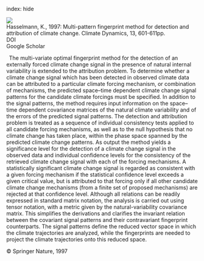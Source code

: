 index: hide

<div class="Citation">
    <div class="Citation-thumb CitationThumb-linked"  data-href="https://doi.org/10.1007/s003820050185">
      <img src="https://static.claimspace.cloud/climate-study-static/refs/thumbs/10/Hasselmann_1997-thumb.png" />
    </div>

  <div class="Citation-body">
    <div class="Citation-text">Hasselmann, K., 1997: Multi-pattern fingerprint method for detection and attribution of climate change. <span class="Article-journal">Climate Dynamics, </span><span class="Article-volume">13, </span>601-611pp.</div>
    <div class="Citation-links">
      <div class="CitationLink" data-href="https://doi.org/10.1007/s003820050185">
        <div class="CitationLink-icon CitationLink-Doi"></div>
        <div class="CitationLink-text">DOI</div>
      </div>
      <div class="CitationLink" data-href="https://scholar.google.com/scholar?q=10.1007/s003820050185">
        <div class="CitationLink-icon CitationLink-Scholar"></div>
        <div class="CitationLink-text">Google Scholar</div>
      </div>
    </div>
  </div>
</div>

 The multi-variate optimal fingerprint method for the detection of an externally forced climate change signal in the presence of natural internal variability is extended to the attribution problem. To determine whether a climate change signal which has been detected in observed climate data can be attributed to a particular climate forcing mechanism, or combination of mechanisms, the predicted space–time dependent climate change signal patterns for the candidate climate forcings must be specified. In addition to the signal patterns, the method requires input information on the space–time dependent covariance matrices of the natural climate variability and of the errors of the predicted signal patterns. The detection and attribution problem is treated as a sequence of individual consistency tests applied to all candidate forcing mechanisms, as well as to the null hypothesis that no climate change has taken place, within the phase space spanned by the predicted climate change patterns. As output the method yields a significance level for the detection of a climate change signal in the observed data and individual confidence levels for the consistency of the retrieved climate change signal with each of the forcing mechanisms. A statistically significant climate change signal is regarded as consistent with a given forcing mechanism if the statistical confidence level exceeds a given critical value, but is attributed to that forcing only if all other candidate climate change mechanisms (from a finite set of proposed mechanisms) are rejected at that confidence level. Although all relations can be readily expressed in standard matrix notation, the analysis is carried out using tensor notation, with a metric given by the natural-variability covariance matrix. This simplifies the derivations and clarifies the invariant relation between the covariant signal patterns and their contravariant fingerprint counterparts. The signal patterns define the reduced vector space in which the climate trajectories are analyzed, while the fingerprints are needed to project the climate trajectories onto this reduced space.

<div class="Citation-copy">
&copy; Springer Nature, 1997
</div>